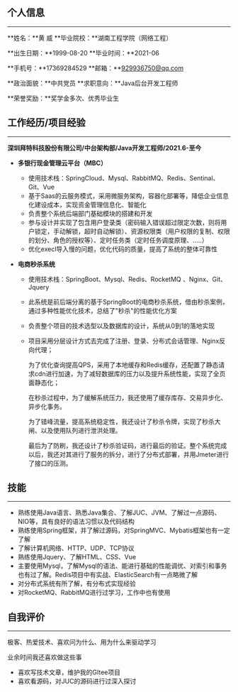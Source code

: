## 个人信息

***

**姓名：**黄 威																											**毕业院校：**湖南工程学院（网络工程）

**出生日期：**1999-08-20																						 **毕业时间：**2021-06

**手机号：**17369284529																						 **邮箱：**929936750@qq.com

**政治面貌：**中共党员																						  	**求职意向：**Java后台开发工程师

**荣誉奖励：**奖学金多次、优秀毕业生



## 工作经历/项目经验

***

**深圳拜特科技股份有限公司/中台架构部/Java开发工程师/2021.6-至今**

- **多银行现金管理云平台（MBC）**
  - 使用技术栈：SpringCloud、Mysql、RabbitMQ、Redis、Sentinal、Git、Vue
  - 基于Saas的云服务模式，采用微服务架构，容器化部署等，降低企业信息化建设成本，实现资金管理信息化、智能化
  - 负责整个系统后端部门基础模块的搭建和开发
  - 参与设计并实现了包含用户登录类（密码输入错误超过限定次数，则将用户锁定，手动解锁，超时自动解锁）、资源权限类（用户权限的复制、权限的划分、角色的授权等）、定时任务类（定时任务调度原理、.....）
  - 优化execl导入慢的问题，优化代码的质量，提高了系统的整体可靠性

- **电商秒杀系统**
  - 使用技术栈：SpringBoot、Mysql、Redis、RocketMQ 、Nginx、Git、Jquery
  
  - 此系统是前后端分离的基于SpringBoot的电商秒杀系统，借由秒杀案例，通过多种性能优化技术，总结了"秒杀"的性能优化方案
  
  - 负责整个项目的技术选型以及数据库的设计，系统从0到1的落地实现
  
  - 项目采用分层设计方式去完成了注册、登录、分布式会话管理、Nginx反向代理；
  
    为了优化查询提高QPS，采用了本地缓存和Redis缓存，还配置了静态请求cdn进行加速，为了减轻数据库的压力以及提升系统性能，实现了全页面静态化；
  
    在秒杀过程中，为了缓解系统压力，我还使用了缓存库存、交易异步化、异步化事务。
  
    为了错峰流量，提高系统稳定性，我还设计了秒杀令牌，实现了秒杀大闸、以及使用队列进行泄洪处理。
  
    最后为了防刷，我还设计了秒杀验证码，进行最后的验证。整个系统完成以后，我还对其进行了服务的拆分，进行了分布式部署，并用Jmeter进行了接口的压测。
  
    

## 技能

***

- 熟练使用Java语言、熟悉Java集合、了解JUC、JVM、了解过一点源码、NIO等，具有良好的语法习惯以及代码结构
- 熟练使用Spring框架，并了解过源码，对SpringMVC、Mybatis框架也有一定了解
- 了解计算机网络、HTTP、UDP、TCP协议
- 熟练使用Jquery、了解HTML、CSS、Vue
- 主要使用Mysql，了解Mysql的语法、能进行基础的性能调优、对索引和事务也有过了解。Redis项目中有实战、ElasticSearch有一点略微了解
- 对分布式系统有所了解，有分布式实现经验
- 对RocketMQ、RabbitMQ进行过学习，工作中也有使用



## 自我评价

***

极客、热爱技术、喜欢问为什么、用为什么来驱动学习

业余时间我还喜欢做这些事

- 喜欢写技术文章，维护我的GItee项目
- 喜欢看源码，对JUC的源码进行过深入探讨